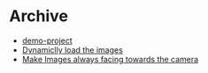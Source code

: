 # Archive

- [demo-project](./demo-project/)
- [Dynamiclly load the images](./Dynamically%20load%20Image%20in%20Observable%20Framework/)
- [Make Images always facing towards the camera](./Make%20Images%20)